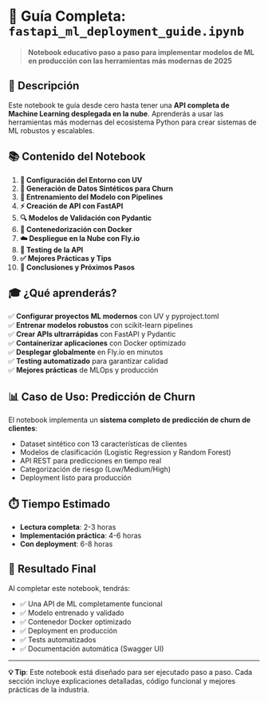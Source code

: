 # 📓 Guía Completa: `fastapi_ml_deployment_guide.ipynb`

> **Notebook educativo paso a paso para implementar modelos de ML en producción con las herramientas más modernas de 2025**

## 🎯 Descripción

Este notebook te guía desde cero hasta tener una **API completa de Machine Learning desplegada en la nube**. Aprenderás a usar las herramientas más modernas del ecosistema Python para crear sistemas de ML robustos y escalables.

## 📚 Contenido del Notebook

1. **🚀 Configuración del Entorno con UV**
2. **🤖 Generación de Datos Sintéticos para Churn**
3. **🔧 Entrenamiento del Modelo con Pipelines**
4. **⚡ Creación de API con FastAPI**
5. **🔍 Modelos de Validación con Pydantic**
6. **🐳 Contenedorización con Docker**
7. **☁️ Despliegue en la Nube con Fly.io**
8. **🧪 Testing de la API**
9. **✅ Mejores Prácticas y Tips**
10. **🎉 Conclusiones y Próximos Pasos**

## 🎓 ¿Qué aprenderás?

✅ **Configurar proyectos ML modernos** con UV y pyproject.toml  
✅ **Entrenar modelos robustos** con scikit-learn pipelines  
✅ **Crear APIs ultrarrápidas** con FastAPI y Pydantic  
✅ **Containerizar aplicaciones** con Docker optimizado  
✅ **Desplegar globalmente** en Fly.io en minutos  
✅ **Testing automatizado** para garantizar calidad  
✅ **Mejores prácticas** de MLOps y producción  

## 📊 Caso de Uso: Predicción de Churn

El notebook implementa un **sistema completo de predicción de churn de clientes**:
- Dataset sintético con 13 características de clientes
- Modelos de clasificación (Logistic Regression y Random Forest)  
- API REST para predicciones en tiempo real
- Categorización de riesgo (Low/Medium/High)
- Deployment listo para producción

## ⏱️ Tiempo Estimado

- **Lectura completa**: 2-3 horas
- **Implementación práctica**: 4-6 horas  
- **Con deployment**: 6-8 horas

## 🎯 Resultado Final

Al completar este notebook, tendrás:
- ✅ Una API de ML completamente funcional
- ✅ Modelo entrenado y validado  
- ✅ Contenedor Docker optimizado
- ✅ Deployment en producción
- ✅ Tests automatizados
- ✅ Documentación automática (Swagger UI)

---

**💡 Tip**: Este notebook está diseñado para ser ejecutado paso a paso. Cada sección incluye explicaciones detalladas, código funcional y mejores prácticas de la industria.